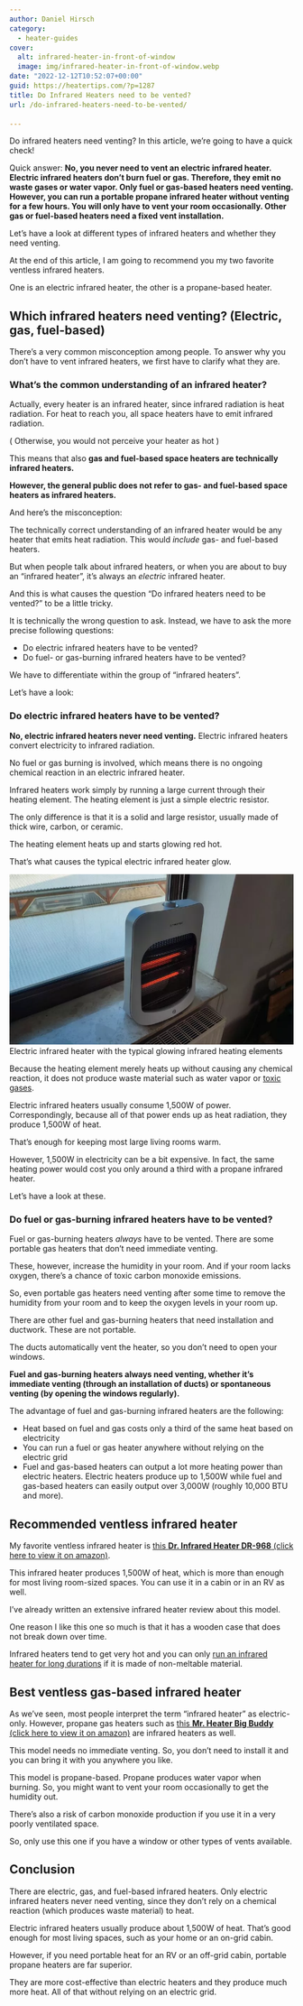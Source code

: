```yaml
---
author: Daniel Hirsch
category:
  - heater-guides
cover:
  alt: infrared-heater-in-front-of-window
  image: img/infrared-heater-in-front-of-window.webp
date: "2022-12-12T10:52:07+00:00"
guid: https://heatertips.com/?p=1287
title: Do Infrared Heaters need to be vented?
url: /do-infrared-heaters-need-to-be-vented/

---
```

Do infrared heaters need venting? In this article, we’re going to have a quick check!

Quick answer: **No, you never need to vent an electric infrared heater. Electric infrared heaters don’t burn fuel or gas. Therefore, they emit no waste gases or water vapor. Only fuel or gas-based heaters need venting. However, you can run a portable propane infrared heater without venting for a few hours. You will only have to vent your room occasionally. Other gas or fuel-based heaters need a fixed vent installation.**

Let’s have a look at different types of infrared heaters and whether they need venting.

At the end of this article, I am going to recommend you my two favorite ventless infrared heaters.

One is an electric infrared heater, the other is a propane-based heater.

## Which infrared heaters need venting? (Electric, gas, fuel-based)

There’s a very common misconception among people. To answer why you don’t have to vent infrared heaters, we first have to clarify what they are.

### What’s the common understanding of an infrared heater?

Actually, every heater is an infrared heater, since infrared radiation is heat radiation. For heat to reach you, all space heaters have to emit infrared radiation.

( Otherwise, you would not perceive your heater as hot )

This means that also **gas and fuel-based space heaters are technically infrared heaters.**

**However, the general public does not refer to gas- and fuel-based space heaters as infrared heaters.**

And here’s the misconception:

The technically correct understanding of an infrared heater would be any heater that emits heat radiation. This would _include_ gas- and fuel-based heaters.

But when people talk about infrared heaters, or when you are about to buy an “infrared heater”, it’s always an _electric_ infrared heater.

And this is what causes the question “Do infrared heaters need to be vented?” to be a little tricky.

It is technically the wrong question to ask. Instead, we have to ask the more precise following questions:

- Do electric infrared heaters have to be vented?
- Do fuel- or gas-burning infrared heaters have to be vented?

We have to differentiate within the group of “infrared heaters”.

Let’s have a look:

### Do electric infrared heaters have to be vented?

**No, electric infrared heaters never need venting.** Electric infrared heaters convert electricity to infrared radiation.

No fuel or gas burning is involved, which means there is no ongoing chemical reaction in an electric infrared heater.

Infrared heaters work simply by running a large current through their heating element. The heating element is just a simple electric resistor.

The only difference is that it is a solid and large resistor, usually made of thick wire, carbon, or ceramic.

The heating element heats up and starts glowing red hot.

That’s what causes the typical electric infrared heater glow.

![infrared heater in front of window angled](/img/infrared-heater-in-front-of-window-angled.webp)Electric infrared heater with the typical glowing infrared heating elements

Because the heating element merely heats up without causing any chemical reaction, it does not produce waste material such as water vapor or [toxic gases](/do-space-heaters-emit-carbon-monoxide/).

Electric infrared heaters usually consume 1,500W of power. Correspondingly, because all of that power ends up as heat radiation, they produce 1,500W of heat.

That’s enough for keeping most large living rooms warm.

However, 1,500W in electricity can be a bit expensive. In fact, the same heating power would cost you only around a third with a propane infrared heater.

Let’s have a look at these.

### Do fuel or gas-burning infrared heaters have to be vented?

Fuel or gas-burning heaters _always_ have to be vented. There are some portable gas heaters that don’t need immediate venting.

These, however, increase the humidity in your room. And if your room lacks oxygen, there’s a chance of toxic carbon monoxide emissions.

So, even portable gas heaters need venting after some time to remove the humidity from your room and to keep the oxygen levels in your room up.

There are other fuel and gas-burning heaters that need installation and ductwork. These are not portable.

The ducts automatically vent the heater, so you don’t need to open your windows.

**Fuel and gas-burning heaters always need venting, whether it’s immediate venting (through an installation of ducts) or spontaneous venting (by opening the windows regularly).**

The advantage of fuel and gas-burning infrared heaters are the following:

- Heat based on fuel and gas costs only a third of the same heat based on electricity
- You can run a fuel or gas heater anywhere without relying on the electric grid
- Fuel and gas-based heaters can output a lot more heating power than electric heaters. Electric heaters produce up to 1,500W while fuel and gas-based heaters can easily output over 3,000W (roughly 10,000 BTU and more).

## Recommended ventless infrared heater

My favorite ventless infrared heater is [this **Dr. Infrared Heater DR-968** (click here to view it on amazon)](https://www.amazon.com/Dr-Infrared-Heater-Portable-1500-Watt/dp/B002QZ11J6?keywords=dr+infrared+heater&qid=1670840542&sprefix=dr+infrare%2Caps%2C268&sr=8-5&linkCode=ll1&tag=heatertips-20&linkId=c6ddd8357e8705049ddb6d2fe3198224&language=en_US&ref_=as_li_ss_tl).

This infrared heater produces 1,500W of heat, which is more than enough for most living room-sized spaces. You can use it in a cabin or in an RV as well.

I’ve already written an extensive infrared heater review about this model.

One reason I like this one so much is that it has a wooden case that does not break down over time.

Infrared heaters tend to get very hot and you can only [run an infrared heater for long durations](/can-you-run-an-infrared-heater-overnight/) if it is made of non-meltable material.

## Best ventless gas-based infrared heater

As we’ve seen, most people interpret the term “infrared heater” as electric-only. However, propane gas heaters such as [this **Mr. Heater Big Buddy** (click here to view it on amazon)](https://www.amazon.com/Mr-Heater-Corporation-MH18B-Portable/dp/B07Q82MG8S?crid=2VCY2DQPSJHSB&keywords=mr+heater+big+buddy&qid=1670840845&sprefix=mr+heater+big+bud%2Caps%2C170&sr=8-4&linkCode=ll1&tag=heatertips-20&linkId=9ef28c7ae0bdec25b4e990bcb13884d6&language=en_US&ref_=as_li_ss_tl) are infrared heaters as well.

This model needs no immediate venting. So, you don’t need to install it and you can bring it with you anywhere you like.

This model is propane-based. Propane produces water vapor when burning. So, you might want to vent your room occasionally to get the humidity out.

There’s also a risk of carbon monoxide production if you use it in a very poorly ventilated space.

So, only use this one if you have a window or other types of vents available.

## Conclusion

There are electric, gas, and fuel-based infrared heaters. Only electric infrared heaters never need venting, since they don’t rely on a chemical reaction (which produces waste material) to heat.

Electric infrared heaters usually produce about 1,500W of heat. That’s good enough for most living spaces, such as your home or an on-grid cabin.

However, if you need portable heat for an RV or an off-grid cabin, portable propane heaters are far superior.

They are more cost-effective than electric heaters and they produce much more heat. All of that without relying on an electric grid.
